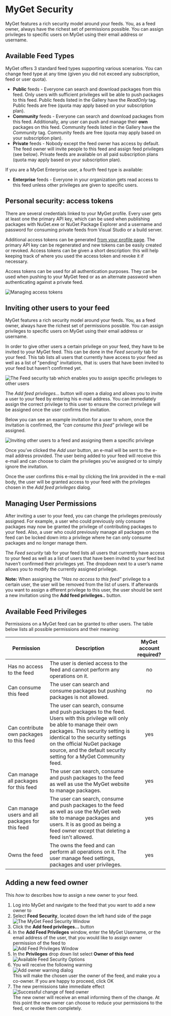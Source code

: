 # MyGet Security

MyGet features a rich security model around your feeds. You, as a feed owner, always have the richest set of permissions possible. You can assign privileges to specific users on MyGet using their email address or username.

## Available Feed Types

MyGet offers 3 standard feed types supporting various scenarios. You can change feed type at any time (given you did not exceed any subscription, feed or user quota).

* **Public** feeds - Everyone can search and download packages from this feed. Only users with sufficient privileges will be able to push packages to this feed. Public feeds listed in the Gallery have the *ReadOnly* tag. Public feeds are free (quota may apply based on your subscription plan).
* **Community** feeds - Everyone can search and download packages from this feed. Additionally, any user can push and manage their **own** packages on this feed. Community feeds listed in the Gallery have the *Community* tag. Community feeds are free (quota may apply based on your subscription plan).
* **Private** feeds - Nobody except the feed owner has access by default. The feed owner will invite people to this feed and assign feed privileges (see below). Private feeds are available on all paid subscription plans (quota may apply based on your subscription plan).

If you are a MyGet Enterprise user, a fourth feed type is available:

* **Enterprise** feeds - Everyone in your organization gets read access to this feed unless other privileges are given to specific users.

## Personal security: access tokens

There are several credentials linked to your MyGet profile. Every user gets at least one the primary API key, which can be used when publishing packages with NuGet.exe or NuGet Package Explorer and a username and password for consuming private feeds from Visual Studio or a build server.

Additional access tokens can be generated [from your profile page](https://www.myget.org/profile/Me#!/AccessTokens). The primary API key can be regenerated and new tokens can be easily created or revoked. Access tokens can be given a short description: this will help keeping track of where you used the access token and revoke it if necessary.

Access tokens can be used for all authentication purposes. They can be used when pushing to your MyGet feed or as an alternate password when authenticating against a private feed.

![Managing access tokens](Images/access_token_management.png)

## Inviting other users to your feed

MyGet features a rich security model around your feeds. You, as a feed owner, always have the richest set of permissions possible. You can assign privileges to specific users on MyGet using their email address or username.

In order to give other users a certain privilege on your feed, they have to be invited to your MyGet feed. This can be done in the *Feed security* tab for your feed. This tab lists all users that currently have access to your feed as well as a list of &quot;pending&quot; invitations, that is: users that have been invited to your feed but haven’t confirmed yet.

![The Feed security tab which enables you to assign specific privileges to other users](Images/myget_feed_security_tab.png)

The *Add feed privileges...* button will open a dialog and allows you to invite a user to your feed by entering his e-mail address. You can immediately assign the correct privilege to this user to ensure the correct privilege will be assigned once the user confirms the invitation.

Below you can see an example invitation for a user to whom, once the invitation is confirmed, the <i>&quot;can consume this feed&quot;</i> privilege will be assigned.

![Inviting other users to a feed and assigning them a specific privilege](Images/myget_feed_security_popup.png)

Once you’ve clicked the *Add user* button, an e-mail will be sent to the e-mail address provided. The user being added to your feed will receive this e-mail and can choose to claim the privileges you’ve assigned or to simply ignore the invitation.

Once the user confirms this e-mail by clicking the link provided in the e-mail body, the user will be granted access to your feed with the privileges chosen in the *Add feed privileges* dialog.

## Managing User Permissions

After inviting a user to your feed, you can change the privileges previously assigned. For example, a user who could previously only consume packages may now be granted the privilege of contributing packages to your feed. Also, a user who could previously manage all packages on the feed can be locked down into a privilege where he can only consume packages and no longer manage them.

The *Feed security* tab for your feed lists all users that currently have access to your feed as well as a list of users that have been invited to your feed but haven’t confirmed their privileges yet. The dropdown next to a user’s name allows you to modify the currently assigned privilege.

<p class="alert alert-info">
    <strong>Note:</strong> When assigning the <i>&quot;Has no access to this feed&quot;</i> privilege to a certain user, the user will be removed from the list of users. If afterwards you want to assign a dfferent privilege to this user, the user should be sent a new invitation using the <strong>Add feed privileges..</strong> button.
</p>

## Available Feed Privileges

Permissions on a MyGet feed can be granted to other users.
The table below lists all possible permissions and their meaning:

<table class="feedprivileges">
	<thead>
        <tr>
            <th>Permission</th>
            <th>Description</th>
            <th>MyGet account required?</th>
        </tr>
    </thead>
    <tbody>
        <tr>
            <td>Has no access to the feed</td>
            <td>The user is denied access to the feed and cannot perform any operations on it.</td>
            <td style="text-align:center;vertical-align: middle">no</td>
        </tr
        <tr>
            <td>Can consume this feed</td>
            <td>The user can search and consume packages but pushing packages is not allowed.</td>
            <td style="text-align:center;vertical-align: middle">no</td>
        </tr>
        <tr>
            <td>Can contribute own packages to this feed</td>
            <td>The user can search, consume and push packages to the feed.<br />Users with this privilege will only be able to manage their own packages. This security setting is identical to the security settings on the official NuGet package source, and the default security setting for a MyGet Community feed.</td>
            <td style="text-align:center;vertical-align: middle">yes</td>
        </tr>
        <tr>
            <td>Can manage all packages for this feed</td>
            <td>The user can search, consume and push packages to the feed as well as use the MyGet website to manage packages.</td>
            <td style="text-align:center;vertical-align: middle">yes</td>
        </tr>
        <tr>
            <td>Can manage users and all packages for this feed</td>
            <td>The user can search, consume and push packages to the feed as well as use the MyGet web site to manage packages and users. It is as good as being a feed owner except that deleting a feed isn't allowed.</td>
            <td style="text-align:center;vertical-align: middle">yes</td>
        </tr>
        <tr>
            <td>Owns the feed</td>
            <td>The owns the feed and can perform all operations on it. The user manage feed settings, packages and user privileges.</td>
            <td style="text-align:center;vertical-align: middle">yes</td>
        </tr>
    </tbody>
</table>

## Adding a new feed owner

This *how to* describes how to assign a new owner to your feed.

1. Log into MyGet and navigate to the feed that you want to add a new owner to
2. Select **Feed Security**, located down the left hand side of the page  
![The MyGet Feed Security Window](Images/feed_security_main_page.png)  
3. Click the **Add feed privileges...** button
4. In the **Add Feed Privileges** window, enter the MyGet Username, or the email address of the user, that you would like to assign owner permission of the feed to  
![Add Feed Privileges Window](Images/feed_security_main_dialog.png)  
5. In the **Privileges** drop down list select **Owner of this feed**  
![Available Feed Security Options](Images/feed_security_options.png)  
6. You will receive the following warning  
![Add owner warning dialog](Images/feed_security_add_warning.png)  
This will make the chosen user the owner of the feed, and make you a co-owner.  If you are happy to proceed, click OK  
7. The new permissions take immediate effect  
![Successful change of feed owner](Images/feed_security_add_success.png)  
The new owner will receive an email informing them of the change.  At this point the new owner can choose to reduce your permissions to the feed, or revoke them completely.